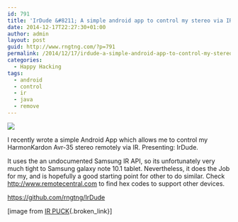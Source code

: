 ```yaml
---
id: 791
title: 'IrDude &#8211; A simple android app to control my stereo via IR'
date: 2014-12-17T22:27:30+01:00
author: admin
layout: post
guid: http://www.rngtng.com/?p=791
permalink: /2014/12/17/irdude-a-simple-android-app-to-control-my-stereo-via-ir/
categories:
  - Happy Hacking
tags:
  - android
  - control
  - ir
  - java
  - remove
---
```

![](http://images.harmonyremote.com/EasyZapper/Support/FAQ/12467_IR_test.gif)

I recently wrote a simple Android App which allows me to control my HarmonKardon Avr-35 stereo remotely via IR. Presenting: IrDude.

It uses the an undocumented Samsung IR API, so its unfortunately very much tight to Samsung galaxy note 10.1 tablet. Nevertheless, it does the Job for my, and is hopefully a good starting point for other to do similar. Check <http://www.remotecentral.com> to find hex codes to support other devices.

<https://github.com/rngtng/IrDude>

[image from [IR PUCK](http://nordicsemiconductor.github.io/puck/tutorials/ir.html){.broken_link}]